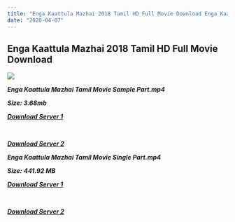 ```yaml
---
title: "Enga Kaattula Mazhai 2018 Tamil HD Full Movie Download Enga Kaattula Mazhai Tamil HD Movie Download"
date: "2020-04-07"
---
```


## Enga Kaattula Mazhai 2018 Tamil HD Full Movie Download 

![](https://images.moviebuff.com/1e6060ba-8be3-4fa2-a143-d0ff10ab67ac?w=1000)

**_Enga Kaattula Mazhai Tamil Movie Sample Part.mp4_**

**_Size: 3.68mb_**

**_[Download Server 1](http://b3.wetransfer.vip/files/Tamil{dd491190c7c44e72d5bc6265d8d28d52dc406d5dbea1734fee0f652b09d71bf7}20Movies/Tamil{dd491190c7c44e72d5bc6265d8d28d52dc406d5dbea1734fee0f652b09d71bf7}202018{dd491190c7c44e72d5bc6265d8d28d52dc406d5dbea1734fee0f652b09d71bf7}20Movies/Enga{dd491190c7c44e72d5bc6265d8d28d52dc406d5dbea1734fee0f652b09d71bf7}20Kaattula{dd491190c7c44e72d5bc6265d8d28d52dc406d5dbea1734fee0f652b09d71bf7}20Mazhai{dd491190c7c44e72d5bc6265d8d28d52dc406d5dbea1734fee0f652b09d71bf7}20(2018){dd491190c7c44e72d5bc6265d8d28d52dc406d5dbea1734fee0f652b09d71bf7}20/Enga{dd491190c7c44e72d5bc6265d8d28d52dc406d5dbea1734fee0f652b09d71bf7}20Kaattula{dd491190c7c44e72d5bc6265d8d28d52dc406d5dbea1734fee0f652b09d71bf7}20Mazhai{dd491190c7c44e72d5bc6265d8d28d52dc406d5dbea1734fee0f652b09d71bf7}20(2018){dd491190c7c44e72d5bc6265d8d28d52dc406d5dbea1734fee0f652b09d71bf7}20HDRip/Enga{dd491190c7c44e72d5bc6265d8d28d52dc406d5dbea1734fee0f652b09d71bf7}20Kaattula{dd491190c7c44e72d5bc6265d8d28d52dc406d5dbea1734fee0f652b09d71bf7}20Mazhai{dd491190c7c44e72d5bc6265d8d28d52dc406d5dbea1734fee0f652b09d71bf7}20(2018){dd491190c7c44e72d5bc6265d8d28d52dc406d5dbea1734fee0f652b09d71bf7}20Sample{dd491190c7c44e72d5bc6265d8d28d52dc406d5dbea1734fee0f652b09d71bf7}20(640x360).mp4)_**

**_[  
](http://b3.wetransfer.vip/files/Tamil{dd491190c7c44e72d5bc6265d8d28d52dc406d5dbea1734fee0f652b09d71bf7}20Movies/Tamil{dd491190c7c44e72d5bc6265d8d28d52dc406d5dbea1734fee0f652b09d71bf7}202018{dd491190c7c44e72d5bc6265d8d28d52dc406d5dbea1734fee0f652b09d71bf7}20Movies/Enga{dd491190c7c44e72d5bc6265d8d28d52dc406d5dbea1734fee0f652b09d71bf7}20Kaattula{dd491190c7c44e72d5bc6265d8d28d52dc406d5dbea1734fee0f652b09d71bf7}20Mazhai{dd491190c7c44e72d5bc6265d8d28d52dc406d5dbea1734fee0f652b09d71bf7}20(2018){dd491190c7c44e72d5bc6265d8d28d52dc406d5dbea1734fee0f652b09d71bf7}20/Enga{dd491190c7c44e72d5bc6265d8d28d52dc406d5dbea1734fee0f652b09d71bf7}20Kaattula{dd491190c7c44e72d5bc6265d8d28d52dc406d5dbea1734fee0f652b09d71bf7}20Mazhai{dd491190c7c44e72d5bc6265d8d28d52dc406d5dbea1734fee0f652b09d71bf7}20(2018){dd491190c7c44e72d5bc6265d8d28d52dc406d5dbea1734fee0f652b09d71bf7}20HDRip/Enga{dd491190c7c44e72d5bc6265d8d28d52dc406d5dbea1734fee0f652b09d71bf7}20Kaattula{dd491190c7c44e72d5bc6265d8d28d52dc406d5dbea1734fee0f652b09d71bf7}20Mazhai{dd491190c7c44e72d5bc6265d8d28d52dc406d5dbea1734fee0f652b09d71bf7}20(2018){dd491190c7c44e72d5bc6265d8d28d52dc406d5dbea1734fee0f652b09d71bf7}20Sample{dd491190c7c44e72d5bc6265d8d28d52dc406d5dbea1734fee0f652b09d71bf7}20(640x360).mp4)_**

**_[Download Server 2](http://b3.wetransfer.vip/files/Tamil{dd491190c7c44e72d5bc6265d8d28d52dc406d5dbea1734fee0f652b09d71bf7}20Movies/Tamil{dd491190c7c44e72d5bc6265d8d28d52dc406d5dbea1734fee0f652b09d71bf7}202018{dd491190c7c44e72d5bc6265d8d28d52dc406d5dbea1734fee0f652b09d71bf7}20Movies/Enga{dd491190c7c44e72d5bc6265d8d28d52dc406d5dbea1734fee0f652b09d71bf7}20Kaattula{dd491190c7c44e72d5bc6265d8d28d52dc406d5dbea1734fee0f652b09d71bf7}20Mazhai{dd491190c7c44e72d5bc6265d8d28d52dc406d5dbea1734fee0f652b09d71bf7}20(2018){dd491190c7c44e72d5bc6265d8d28d52dc406d5dbea1734fee0f652b09d71bf7}20/Enga{dd491190c7c44e72d5bc6265d8d28d52dc406d5dbea1734fee0f652b09d71bf7}20Kaattula{dd491190c7c44e72d5bc6265d8d28d52dc406d5dbea1734fee0f652b09d71bf7}20Mazhai{dd491190c7c44e72d5bc6265d8d28d52dc406d5dbea1734fee0f652b09d71bf7}20(2018){dd491190c7c44e72d5bc6265d8d28d52dc406d5dbea1734fee0f652b09d71bf7}20HDRip/Enga{dd491190c7c44e72d5bc6265d8d28d52dc406d5dbea1734fee0f652b09d71bf7}20Kaattula{dd491190c7c44e72d5bc6265d8d28d52dc406d5dbea1734fee0f652b09d71bf7}20Mazhai{dd491190c7c44e72d5bc6265d8d28d52dc406d5dbea1734fee0f652b09d71bf7}20(2018){dd491190c7c44e72d5bc6265d8d28d52dc406d5dbea1734fee0f652b09d71bf7}20Sample{dd491190c7c44e72d5bc6265d8d28d52dc406d5dbea1734fee0f652b09d71bf7}20(640x360).mp4)_**

**_Enga Kaattula Mazhai Tamil Movie Single Part.mp4_**

**_Size:_** **_441.92 MB_**

**_[Download Server 1](http://b3.wetransfer.vip/files/Tamil{dd491190c7c44e72d5bc6265d8d28d52dc406d5dbea1734fee0f652b09d71bf7}20Movies/Tamil{dd491190c7c44e72d5bc6265d8d28d52dc406d5dbea1734fee0f652b09d71bf7}202018{dd491190c7c44e72d5bc6265d8d28d52dc406d5dbea1734fee0f652b09d71bf7}20Movies/Enga{dd491190c7c44e72d5bc6265d8d28d52dc406d5dbea1734fee0f652b09d71bf7}20Kaattula{dd491190c7c44e72d5bc6265d8d28d52dc406d5dbea1734fee0f652b09d71bf7}20Mazhai{dd491190c7c44e72d5bc6265d8d28d52dc406d5dbea1734fee0f652b09d71bf7}20(2018){dd491190c7c44e72d5bc6265d8d28d52dc406d5dbea1734fee0f652b09d71bf7}20/Enga{dd491190c7c44e72d5bc6265d8d28d52dc406d5dbea1734fee0f652b09d71bf7}20Kaattula{dd491190c7c44e72d5bc6265d8d28d52dc406d5dbea1734fee0f652b09d71bf7}20Mazhai{dd491190c7c44e72d5bc6265d8d28d52dc406d5dbea1734fee0f652b09d71bf7}20(2018){dd491190c7c44e72d5bc6265d8d28d52dc406d5dbea1734fee0f652b09d71bf7}20HDRip/Enga{dd491190c7c44e72d5bc6265d8d28d52dc406d5dbea1734fee0f652b09d71bf7}20Kaattula{dd491190c7c44e72d5bc6265d8d28d52dc406d5dbea1734fee0f652b09d71bf7}20Mazhai{dd491190c7c44e72d5bc6265d8d28d52dc406d5dbea1734fee0f652b09d71bf7}20(2018){dd491190c7c44e72d5bc6265d8d28d52dc406d5dbea1734fee0f652b09d71bf7}20Single{dd491190c7c44e72d5bc6265d8d28d52dc406d5dbea1734fee0f652b09d71bf7}20Part{dd491190c7c44e72d5bc6265d8d28d52dc406d5dbea1734fee0f652b09d71bf7}20(640x360).mp4)_**

**_[  
](http://b3.wetransfer.vip/files/Tamil{dd491190c7c44e72d5bc6265d8d28d52dc406d5dbea1734fee0f652b09d71bf7}20Movies/Tamil{dd491190c7c44e72d5bc6265d8d28d52dc406d5dbea1734fee0f652b09d71bf7}202018{dd491190c7c44e72d5bc6265d8d28d52dc406d5dbea1734fee0f652b09d71bf7}20Movies/Enga{dd491190c7c44e72d5bc6265d8d28d52dc406d5dbea1734fee0f652b09d71bf7}20Kaattula{dd491190c7c44e72d5bc6265d8d28d52dc406d5dbea1734fee0f652b09d71bf7}20Mazhai{dd491190c7c44e72d5bc6265d8d28d52dc406d5dbea1734fee0f652b09d71bf7}20(2018){dd491190c7c44e72d5bc6265d8d28d52dc406d5dbea1734fee0f652b09d71bf7}20/Enga{dd491190c7c44e72d5bc6265d8d28d52dc406d5dbea1734fee0f652b09d71bf7}20Kaattula{dd491190c7c44e72d5bc6265d8d28d52dc406d5dbea1734fee0f652b09d71bf7}20Mazhai{dd491190c7c44e72d5bc6265d8d28d52dc406d5dbea1734fee0f652b09d71bf7}20(2018){dd491190c7c44e72d5bc6265d8d28d52dc406d5dbea1734fee0f652b09d71bf7}20HDRip/Enga{dd491190c7c44e72d5bc6265d8d28d52dc406d5dbea1734fee0f652b09d71bf7}20Kaattula{dd491190c7c44e72d5bc6265d8d28d52dc406d5dbea1734fee0f652b09d71bf7}20Mazhai{dd491190c7c44e72d5bc6265d8d28d52dc406d5dbea1734fee0f652b09d71bf7}20(2018){dd491190c7c44e72d5bc6265d8d28d52dc406d5dbea1734fee0f652b09d71bf7}20Single{dd491190c7c44e72d5bc6265d8d28d52dc406d5dbea1734fee0f652b09d71bf7}20Part{dd491190c7c44e72d5bc6265d8d28d52dc406d5dbea1734fee0f652b09d71bf7}20(640x360).mp4)_**

**_[Download Server 2](http://b3.wetransfer.vip/files/Tamil{dd491190c7c44e72d5bc6265d8d28d52dc406d5dbea1734fee0f652b09d71bf7}20Movies/Tamil{dd491190c7c44e72d5bc6265d8d28d52dc406d5dbea1734fee0f652b09d71bf7}202018{dd491190c7c44e72d5bc6265d8d28d52dc406d5dbea1734fee0f652b09d71bf7}20Movies/Enga{dd491190c7c44e72d5bc6265d8d28d52dc406d5dbea1734fee0f652b09d71bf7}20Kaattula{dd491190c7c44e72d5bc6265d8d28d52dc406d5dbea1734fee0f652b09d71bf7}20Mazhai{dd491190c7c44e72d5bc6265d8d28d52dc406d5dbea1734fee0f652b09d71bf7}20(2018){dd491190c7c44e72d5bc6265d8d28d52dc406d5dbea1734fee0f652b09d71bf7}20/Enga{dd491190c7c44e72d5bc6265d8d28d52dc406d5dbea1734fee0f652b09d71bf7}20Kaattula{dd491190c7c44e72d5bc6265d8d28d52dc406d5dbea1734fee0f652b09d71bf7}20Mazhai{dd491190c7c44e72d5bc6265d8d28d52dc406d5dbea1734fee0f652b09d71bf7}20(2018){dd491190c7c44e72d5bc6265d8d28d52dc406d5dbea1734fee0f652b09d71bf7}20HDRip/Enga{dd491190c7c44e72d5bc6265d8d28d52dc406d5dbea1734fee0f652b09d71bf7}20Kaattula{dd491190c7c44e72d5bc6265d8d28d52dc406d5dbea1734fee0f652b09d71bf7}20Mazhai{dd491190c7c44e72d5bc6265d8d28d52dc406d5dbea1734fee0f652b09d71bf7}20(2018){dd491190c7c44e72d5bc6265d8d28d52dc406d5dbea1734fee0f652b09d71bf7}20Single{dd491190c7c44e72d5bc6265d8d28d52dc406d5dbea1734fee0f652b09d71bf7}20Part{dd491190c7c44e72d5bc6265d8d28d52dc406d5dbea1734fee0f652b09d71bf7}20(640x360).mp4)_**
